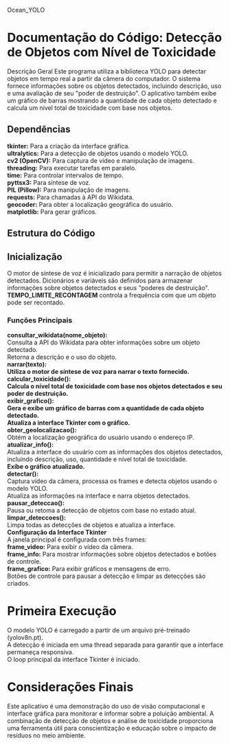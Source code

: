 Ocean_YOLO
<h1>Documentação do Código: Detecção de Objetos com Nível de Toxicidade</h1>
Descrição Geral
Este programa utiliza a biblioteca YOLO para detectar objetos em tempo real a partir da câmera do computador. O sistema fornece informações sobre os objetos detectados, incluindo descrição, uso e uma avaliação de seu "poder de destruição". O aplicativo também exibe um gráfico de barras mostrando a quantidade de cada objeto detectado e calcula um nível total de toxicidade com base nos objetos.

<h2>Dependências</h2> <b>tkinter:</b> Para a criação da interface gráfica.<br> <b>ultralytics:</b> Para a detecção de objetos usando o modelo YOLO.<br> <b>cv2 (OpenCV):</b> Para captura de vídeo e manipulação de imagens.<br> <b>threading:</b> Para executar tarefas em paralelo.<br> <b>time:</b> Para controlar intervalos de tempo.<br> <b>pyttsx3:</b> Para síntese de voz.<br> <b>PIL (Pillow):</b> Para manipulação de imagens.<br> <b>requests:</b> Para chamadas à API do Wikidata.<br> <b>geocoder:</b> Para obter a localização geográfica do usuário.<br> <b>matplotlib:</b> Para gerar gráficos.<br> <h2>Estrutura do Código</h2> <h2>Inicialização</h2> O motor de síntese de voz é inicializado para permitir a narração de objetos detectados. Dicionários e variáveis são definidos para armazenar informações sobre objetos detectados e seus "poderes de destruição".<br> <b>TEMPO_LIMITE_RECONTAGEM</b> controla a frequência com que um objeto pode ser recontado.<br> <h3>Funções Principais</h3> <b>consultar_wikidata(nome_objeto):</b><br> Consulta a API do Wikidata para obter informações sobre um objeto detectado.<br> Retorna a descrição e o uso do objeto.<br> <b>narrar(texto):</b><br> <b>Utiliza o motor de síntese de voz para narrar o texto fornecido.</b><br> <b>calcular_toxicidade():</b><br> <b>Calcula o nível total de toxicidade com base nos objetos detectados e seu poder de destruição.</b><br> <b>exibir_grafico():</b><br> <b>Gera e exibe um gráfico de barras com a quantidade de cada objeto detectado.</b><br> <b>Atualiza a interface Tkinter com o gráfico.</b><br> <b>obter_geolocalizacao():</b><br> Obtém a localização geográfica do usuário usando o endereço IP.<br> <b>atualizar_info():</b><br> Atualiza a interface do usuário com as informações dos objetos detectados, incluindo descrição, uso, quantidade e nível total de toxicidade.<br> <b>Exibe o gráfico atualizado.</b><br> <b>detectar():</b><br> Captura vídeo da câmera, processa os frames e detecta objetos usando o modelo YOLO.<br> Atualiza as informações na interface e narra objetos detectados.<br> <b>pausar_deteccao():</b><br> Pausa ou retoma a detecção de objetos com base no estado atual.<br> <b>limpar_deteccoes():</b><br> Limpa todas as detecções de objetos e atualiza a interface.<br>
<b>Configuração da Interface Tkinter</b><br> A janela principal é configurada com três frames:<br> <b>frame_video:</b> Para exibir o vídeo da câmera.<br> <b>frame_info:</b> Para mostrar informações sobre objetos detectados e botões de controle.<br> <b>frame_grafico:</b> Para exibir gráficos e mensagens de erro.<br> Botões de controle para pausar a detecção e limpar as detecções são criados.<br>

<h1>Primeira Execução</h1> O modelo YOLO é carregado a partir de um arquivo pré-treinado (yolov8n.pt).<br> A detecção é iniciada em uma thread separada para garantir que a interface permaneça responsiva.<br> O loop principal da interface Tkinter é iniciado.<br> <h1>Considerações Finais</h1> Este aplicativo é uma demonstração do uso de visão computacional e interface gráfica para monitorar e informar sobre a poluição ambiental. A combinação de detecção de objetos e análise de toxicidade proporciona uma ferramenta útil para conscientização e educação sobre o impacto de resíduos no meio ambiente.
